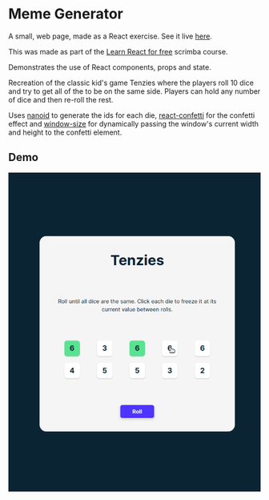 # Meme Generator
A small, web page, made as a React exercise. See it live [here](https://bofmar.github.io/tenzies). 

This was made as part of the [Learn React for free](https://scrimba.com/learn/learnreact) scrimba course.

Demonstrates the use of React components, props and state.

Recreation of the classic kid's game Tenzies where the players roll 10 dice and try to get all of the to be on the same side. Players can hold any number of dice and then re-roll the rest.

Uses [nanoid](https://www.npmjs.com/package/nanoid) to generate the ids for each die, [react-confetti](https://www.npmjs.com/package/react-confetti) for the confetti effect and [window-size](https://www.npmjs.com/package/@react-hook/window-size) for dynamically passing the window's current width and height to the confetti element.

## Demo

![demo](./demo.gif)
